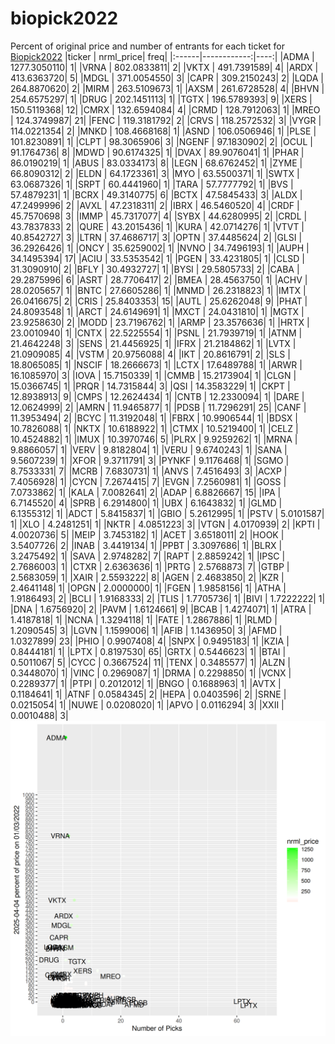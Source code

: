 # biopick2022
Percent of original price and number of entrants for each ticket for [Biopick2022](https://twitter.com/hashtag/Biopick2022)
|ticker |   nrml_price| freq|
|:------|------------:|----:|
|ADMA   | 1277.3050110|    1|
|VRNA   |  802.0833811|    2|
|VKTX   |  491.7391589|    4|
|ARDX   |  413.6363720|    5|
|MDGL   |  371.0054550|    3|
|CAPR   |  309.2150243|    2|
|LQDA   |  264.8870620|    2|
|MIRM   |  263.5109673|    1|
|AXSM   |  261.6728528|    4|
|BHVN   |  254.6575297|    1|
|DRUG   |  202.1451113|    1|
|TGTX   |  196.5789393|    9|
|XERS   |  150.5119368|   12|
|CMRX   |  132.6594084|    4|
|CRMD   |  128.7912063|    1|
|MREO   |  124.3749987|   21|
|FENC   |  119.3181792|    2|
|CRVS   |  118.2572532|    3|
|VYGR   |  114.0221354|    2|
|MNKD   |  108.4668168|    1|
|ASND   |  106.0506946|    1|
|PLSE   |  101.8230891|    1|
|CLPT   |   98.3065906|    3|
|NGENF  |   97.1830902|    2|
|OCUL   |   91.1764736|    8|
|MDWD   |   90.6174325|    1|
|DVAX   |   89.9076041|    1|
|PHAR   |   86.0190219|    1|
|ABUS   |   83.0334173|    8|
|LEGN   |   68.6762452|    1|
|ZYME   |   66.8090312|    2|
|ELDN   |   64.1723361|    3|
|MYO    |   63.5500371|    1|
|SWTX   |   63.0687326|    1|
|SRPT   |   60.4441960|    1|
|TARA   |   57.7777792|    1|
|BVS    |   57.4879231|    1|
|BCRX   |   49.3140775|    6|
|BCTX   |   47.5845433|    3|
|ALDX   |   47.2499996|    2|
|AVXL   |   47.2318311|    2|
|IBRX   |   46.5460520|    4|
|CRDF   |   45.7570698|    3|
|IMMP   |   45.7317077|    4|
|SYBX   |   44.6280995|    2|
|CRDL   |   43.7837833|    2|
|QURE   |   43.2015436|    1|
|KURA   |   42.0714276|    1|
|VTVT   |   40.8542727|    3|
|LTRN   |   37.4686717|    3|
|OPTN   |   37.4485624|    2|
|GLSI   |   36.2926426|    1|
|ONCY   |   35.6259002|    1|
|NVNO   |   34.7496193|    1|
|AUPH   |   34.1495394|   17|
|ACIU   |   33.5353542|    1|
|PGEN   |   33.4231805|    1|
|CLSD   |   31.3090910|    2|
|BFLY   |   30.4932727|    1|
|BYSI   |   29.5805733|    2|
|CABA   |   29.2875996|    6|
|ASRT   |   28.7706417|    2|
|BMEA   |   28.4563750|    1|
|ACHV   |   28.0205657|    1|
|BNTC   |   27.6605286|    1|
|MNMD   |   26.2318823|    1|
|IMTX   |   26.0416675|    2|
|CRIS   |   25.8403353|   15|
|AUTL   |   25.6262048|    9|
|PHAT   |   24.8093548|    1|
|ARCT   |   24.6149691|    1|
|MXCT   |   24.0431810|    1|
|MGTX   |   23.9258630|    2|
|MODD   |   23.7196762|    1|
|ARMP   |   23.3576636|    1|
|HRTX   |   23.0010940|    1|
|CNTX   |   22.5225554|    1|
|PSNL   |   21.7939719|    1|
|ATNM   |   21.4642248|    3|
|SENS   |   21.4456925|    1|
|IFRX   |   21.2184862|    1|
|LVTX   |   21.0909085|    4|
|VSTM   |   20.9756088|    4|
|IKT    |   20.8616791|    2|
|SLS    |   18.8065085|    1|
|NSCIF  |   18.2666673|    1|
|LCTX   |   17.6489788|    1|
|ARWR   |   16.1085970|    3|
|IOVA   |   15.7150339|    1|
|CMMB   |   15.2173904|    1|
|CLGN   |   15.0366745|    1|
|PRQR   |   14.7315844|    3|
|QSI    |   14.3583229|    1|
|CKPT   |   12.8938913|    9|
|CMPS   |   12.2624434|    1|
|CNTB   |   12.2330094|    1|
|DARE   |   12.0624999|    2|
|AMRN   |   11.9465877|    1|
|PDSB   |   11.7296291|   25|
|CANF   |   11.3953494|    2|
|BCYC   |   11.3192048|    1|
|FBRX   |   10.9906544|    1|
|BDSX   |   10.7826088|    1|
|NKTX   |   10.6188922|    1|
|CTMX   |   10.5219400|    1|
|CELZ   |   10.4524882|    1|
|IMUX   |   10.3970746|    5|
|PLRX   |    9.9259262|    1|
|MRNA   |    9.8866057|    1|
|VERV   |    9.8182804|    1|
|VERU   |    9.6740243|    1|
|SANA   |    9.5607239|    1|
|XFOR   |    9.3711791|    3|
|PYNKF  |    9.1176468|    1|
|SGMO   |    8.7533331|    7|
|MCRB   |    7.6830731|    1|
|ANVS   |    7.4516493|    3|
|ACXP   |    7.4056928|    1|
|CYCN   |    7.2674415|    7|
|EVGN   |    7.2560981|    1|
|GOSS   |    7.0733862|    1|
|KALA   |    7.0082641|    2|
|ADAP   |    6.8826667|   15|
|IPA    |    6.7145520|    4|
|SPRB   |    6.2914800|    1|
|UBX    |    6.1643832|    1|
|GLMD   |    6.1355312|    1|
|ADCT   |    5.8415837|    1|
|GBIO   |    5.2612995|    1|
|PSTV   |    5.0101587|    1|
|XLO    |    4.2481251|    1|
|NKTR   |    4.0851223|    3|
|VTGN   |    4.0170939|    2|
|KPTI   |    4.0020736|    5|
|MEIP   |    3.7453182|    1|
|ACET   |    3.6518011|    2|
|HOOK   |    3.5407726|    2|
|INAB   |    3.4419134|    1|
|PPBT   |    3.3097686|    1|
|BLRX   |    3.2475492|    1|
|SAVA   |    2.9748282|    7|
|RAPT   |    2.8859242|    1|
|IPSC   |    2.7686003|    1|
|CTXR   |    2.6363636|    1|
|PRTG   |    2.5768873|    7|
|GTBP   |    2.5683059|    1|
|XAIR   |    2.5593222|    8|
|AGEN   |    2.4683850|    2|
|KZR    |    2.4641148|    1|
|OPGN   |    2.0000000|    1|
|FGEN   |    1.9858156|    1|
|ATHA   |    1.9186493|    2|
|BCLI   |    1.9168333|    2|
|TLIS   |    1.7705736|    1|
|BIVI   |    1.7222222|    1|
|DNA    |    1.6756920|    2|
|PAVM   |    1.6124661|    9|
|BCAB   |    1.4274071|    1|
|ATRA   |    1.4187818|    1|
|NCNA   |    1.3294118|    1|
|FATE   |    1.2867886|    1|
|RLMD   |    1.2090545|    3|
|LGVN   |    1.1599006|    1|
|AFIB   |    1.1436950|    3|
|AFMD   |    1.0327899|   23|
|PHIO   |    0.9907408|    4|
|SNPX   |    0.9495183|    1|
|KZIA   |    0.8444181|    1|
|LPTX   |    0.8197530|   65|
|GRTX   |    0.5446623|    1|
|BTAI   |    0.5011067|    5|
|CYCC   |    0.3667524|   11|
|TENX   |    0.3485577|    1|
|ALZN   |    0.3448070|    1|
|VINC   |    0.2969087|    1|
|DRMA   |    0.2298850|    1|
|VCNX   |    0.2289377|    1|
|PTPI   |    0.2012012|    1|
|BNGO   |    0.1688963|    1|
|AVTX   |    0.1184641|    1|
|ATNF   |    0.0584345|    2|
|HEPA   |    0.0403596|    2|
|SRNE   |    0.0215054|    1|
|NUWE   |    0.0208020|    1|
|APVO   |    0.0116294|    3|
|XXII   |    0.0010488|    3|
![retvspicks](biopicks.png?raw=true)
